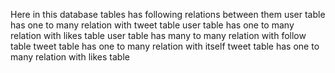 Here in this database tables has following relations between them
user table has one to many relation with tweet table
user table has one to many relation with likes table
user table has many to many relation with follow table
tweet table has one to many relation with itself
tweet table has one to many relation with likes table
